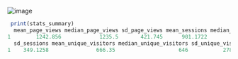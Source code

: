 ![image](https://github.com/user-attachments/assets/157c454a-35c6-4967-9463-cd8b55eea2ed)

```r
 print(stats_summary)
  mean_page_views median_page_views sd_page_views mean_sessions median_sessions
1        1242.856            1235.5       421.745      901.1722           905.5
  sd_sessions mean_unique_visitors median_unique_visitors sd_unique_visitors
1    349.1258               666.35                    646           278.4336
```
